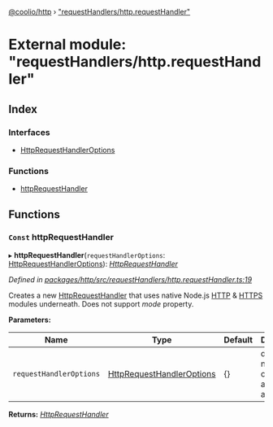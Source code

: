 [@coolio/http](../README.md) › ["requestHandlers/http.requestHandler"](_requesthandlers_http_requesthandler_.md)

# External module: "requestHandlers/http.requestHandler"

## Index

### Interfaces

* [HttpRequestHandlerOptions](../interfaces/_requesthandlers_http_requesthandler_.httprequesthandleroptions.md)

### Functions

* [httpRequestHandler](_requesthandlers_http_requesthandler_.md#const-httprequesthandler)

## Functions

### `Const` httpRequestHandler

▸ **httpRequestHandler**(`requestHandlerOptions`: [HttpRequestHandlerOptions](../interfaces/_requesthandlers_http_requesthandler_.httprequesthandleroptions.md)): *[HttpRequestHandler](_httpclient_types_.md#httprequesthandler)*

*Defined in [packages/http/src/requestHandlers/http.requestHandler.ts:19](https://github.com/headline-1/coolio/blob/32658f8/packages/http/src/requestHandlers/http.requestHandler.ts#L19)*

Creates a new [HttpRequestHandler](_httpclient_types_.md#httprequesthandler) that uses native Node.js [HTTP](https://nodejs.org/api/http.html) & [HTTPS](https://nodejs.org/api/https.html) modules underneath.
Does not support *mode* property.

**Parameters:**

Name | Type | Default | Description |
------ | ------ | ------ | ------ |
`requestHandlerOptions` | [HttpRequestHandlerOptions](../interfaces/_requesthandlers_http_requesthandler_.httprequesthandleroptions.md) | {} | default native options attached to all requests  |

**Returns:** *[HttpRequestHandler](_httpclient_types_.md#httprequesthandler)*

